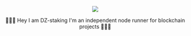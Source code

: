 <div align="center">
 <img src="https://i.postimg.cc/Kz75tmFf/DZ-STAKING-jpg11.jpg)](https://postimg.cc/Q9t53GFK">


 
🚀🚀🚀 Hey I am DZ-staking I'm an independent node runner for blockchain projects 🚀🚀🚀
</div>





